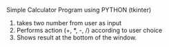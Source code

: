 Simple Calculator Program using PYTHON (tkinter)
1. takes two number from user as input
2. Performs action (+, *, -, /) according to user choice
3. Shows result at the bottom of the window.
